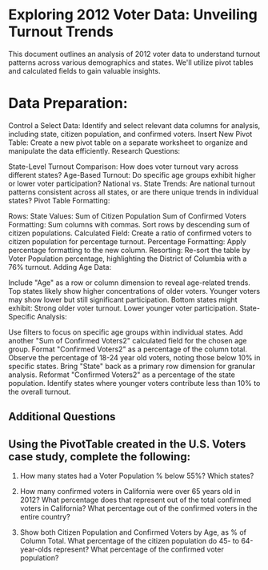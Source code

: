# Exploring 2012 Voter Data: Unveiling Turnout Trends
This document outlines an analysis of 2012 voter data to understand turnout patterns across various demographics and states. We'll utilize pivot tables and calculated fields to gain valuable insights.

# Data Preparation:

Control a Select Data: Identify and select relevant data columns for analysis, including state, citizen population, and confirmed voters.
Insert New Pivot Table: Create a new pivot table on a separate worksheet to organize and manipulate the data efficiently.
Research Questions:

State-Level Turnout Comparison: How does voter turnout vary across different states?
Age-Based Turnout: Do specific age groups exhibit higher or lower voter participation?
National vs. State Trends: Are national turnout patterns consistent across all states, or are there unique trends in individual states?
Pivot Table Formatting:

Rows: State
Values:
Sum of Citizen Population
Sum of Confirmed Voters
Formatting:
Sum columns with commas.
Sort rows by descending sum of citizen populations.
Calculated Field: Create a ratio of confirmed voters to citizen population for percentage turnout.
Percentage Formatting: Apply percentage formatting to the new column.
Resorting: Re-sort the table by Voter Population percentage, highlighting the District of Columbia with a 76% turnout.
Adding Age Data:

Include "Age" as a row or column dimension to reveal age-related trends.
Top states likely show higher concentrations of older voters.
Younger voters may show lower but still significant participation.
Bottom states might exhibit:
Strong older voter turnout.
Lower younger voter participation.
State-Specific Analysis:

Use filters to focus on specific age groups within individual states.
Add another "Sum of Confirmed Voters2" calculated field for the chosen age group.
Format "Confirmed Voters2" as a percentage of the column total.
Observe the percentage of 18-24 year old voters, noting those below 10% in specific states.
Bring "State" back as a primary row dimension for granular analysis.
Reformat "Confirmed Voters2" as a percentage of the state population.
Identify states where younger voters contribute less than 10% to the overall turnout.

## Additional Questions

## Using the PivotTable created in the U.S. Voters case study, complete the following:
1.	How many states had a Voter Population % below 55%? Which states?

2.	How many confirmed voters in California were over 65 years old in 2012? What percentage does that represent out of the total confirmed voters in California? What percentage out of the confirmed voters in the entire country?

3.	Show both Citizen Population and Confirmed Voters by Age, as % of Column Total. What percentage of the citizen population do 45- to 64-year-olds represent? What percentage of the confirmed voter population?  



